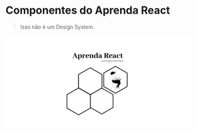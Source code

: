 # Componentes do Aprenda React
> Isso não é um Design System.

<p align="center">
  <img src="./logo.png" alt="Logotipo do Aprenda React Componentes, 4 hexágonos e os dizeres Aprenda React" />
</p>
